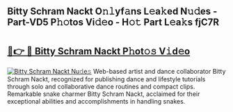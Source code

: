 ## Bitty Schram Nackt O𝚗𝚕yf𝚊ns L𝚎a𝚔ed N𝚞𝚍es - Part-VD5 P𝚑𝚘tos Vi𝚍𝚎o - H𝚘𝚝 Part L𝚎a𝚔s fjC7R

# <h2><a href="http://kf3g5vl.oniu.top/?m=Bitty+Schram+Nackt">🔗👉 🔴 Bitty Schram Nackt P𝚑ot𝚘𝚜 V𝚒d𝚎o</a></h2>

[![Bitty Schram Nackt Nu𝚍e𝚜](https://i.imgur.com/0qMVB7G.gif)](http://kf3g5vl.oniu.top/?m=Bitty+Schram+Nackt)
Web-based artist and dance collaborator Bitty Schram Nackt, recognized for publishing dance and lifestyle tutorials through solo and collaborative dance routines and compact clips. Remarkable snake charmer Bitty Schram Nackt, acclaimed for their exceptional abilities and accomplishments in handling snakes.  
